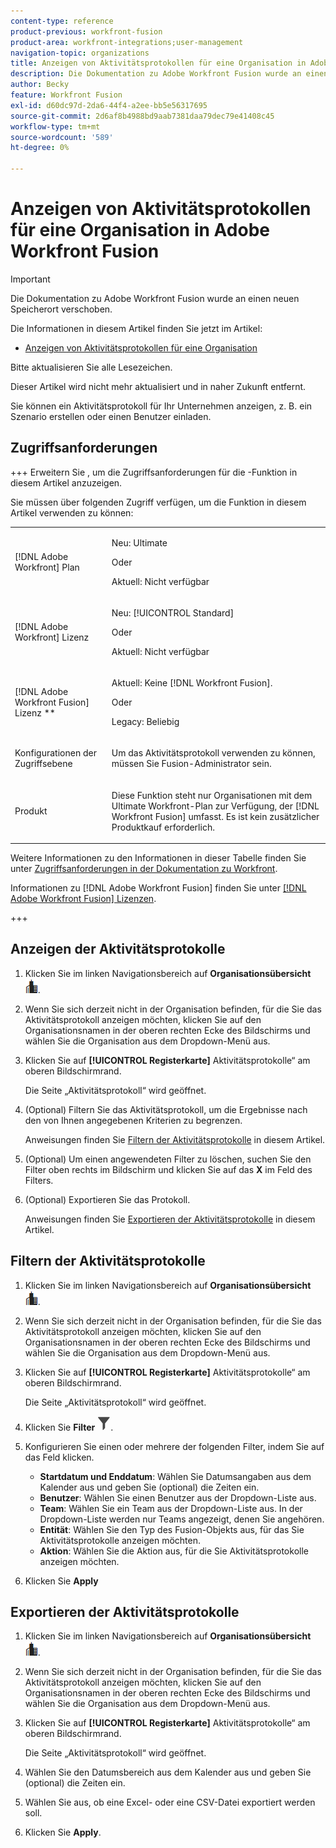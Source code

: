 ```yaml
---
content-type: reference
product-previous: workfront-fusion
product-area: workfront-integrations;user-management
navigation-topic: organizations
title: Anzeigen von Aktivitätsprotokollen für eine Organisation in Adobe Workfront Fusion
description: Die Dokumentation zu Adobe Workfront Fusion wurde an einen neuen Speicherort verschoben. Dieser Artikel ist veraltet, enthält jedoch einen Link zum neuen Artikel, der diese Funktion behandelt.
author: Becky
feature: Workfront Fusion
exl-id: d60dc97d-2da6-44f4-a2ee-bb5e56317695
source-git-commit: 2d6af8b4988bd9aab7381daa79dec79e41408c45
workflow-type: tm+mt
source-wordcount: '589'
ht-degree: 0%

---
```


# Anzeigen von Aktivitätsprotokollen für eine Organisation in Adobe Workfront Fusion

>[!IMPORTANT]
>
>Die Dokumentation zu Adobe Workfront Fusion wurde an einen neuen Speicherort verschoben.
>
>Die Informationen in diesem Artikel finden Sie jetzt im Artikel:
>
>* [Anzeigen von Aktivitätsprotokollen für eine Organisation](https://experienceleague.adobe.com/docs/workfront-fusion/using/set-up-and-manage-fusion/set-up-and-manage-orgs-and-teams/set-up-orgs-teams-and-users/view-activity-logs-for-an-org.html)
>
>Bitte aktualisieren Sie alle Lesezeichen.
>
>Dieser Artikel wird nicht mehr aktualisiert und in naher Zukunft entfernt.

<!--Move to new repo-->

Sie können ein Aktivitätsprotokoll für Ihr Unternehmen anzeigen, z. B. ein Szenario erstellen oder einen Benutzer einladen.

## Zugriffsanforderungen

+++ Erweitern Sie , um die Zugriffsanforderungen für die -Funktion in diesem Artikel anzuzeigen.

Sie müssen über folgenden Zugriff verfügen, um die Funktion in diesem Artikel verwenden zu können:

<table style="table-layout:auto">
 <col> 
 <col> 
 <tbody> 
  <tr> 
   <td role="rowheader">[!DNL Adobe Workfront] Plan</td>
   <td> <p>Neu: Ultimate</p> <p>Oder</p> <p>Aktuell: Nicht verfügbar</p></td> 
  </tr> 
  <tr data-mc-conditions=""> 
   <td role="rowheader">[!DNL Adobe Workfront] Lizenz</td> 
   <td> <p>Neu: [!UICONTROL Standard]</p><p>Oder</p><p>Aktuell: Nicht verfügbar</p> </td> 
  </tr> 
  <tr> 
   <td role="rowheader">[!DNL Adobe Workfront Fusion] Lizenz **</td> 
   <td>
   <p>Aktuell: Keine [!DNL Workfront Fusion].</p>
   <p>Oder</p>
   <p>Legacy: Beliebig </p>
   </td> 
  </tr> 
   <tr> 
   <td role="rowheader">Konfigurationen der Zugriffsebene</td> 
   <td> <p>Um das Aktivitätsprotokoll verwenden zu können, müssen Sie Fusion-Administrator sein.</p></td> 
  </tr> 
  <tr> 
   <td role="rowheader">Produkt</td> 
   <td>
   <p>Diese Funktion steht nur Organisationen mit dem Ultimate Workfront-Plan zur Verfügung, der [!DNL Workfront Fusion] umfasst. Es ist kein zusätzlicher Produktkauf erforderlich.</p>
   </td> 
  </tr>
 </tbody> 
</table>

Weitere Informationen zu den Informationen in dieser Tabelle finden Sie unter [Zugriffsanforderungen in der Dokumentation zu Workfront](/help/quicksilver/administration-and-setup/add-users/access-levels-and-object-permissions/access-level-requirements-in-documentation.md).

Informationen zu [!DNL Adobe Workfront Fusion] finden Sie unter [[!DNL Adobe Workfront Fusion] Lizenzen](../../workfront-fusion/get-started/license-automation-vs-integration.md).

+++



## Anzeigen der Aktivitätsprotokolle

1. Klicken Sie im linken Navigationsbereich auf **Organisationsübersicht** ![Organisationsübersichtssymbol](assets/org-overview-icon.png).
1. Wenn Sie sich derzeit nicht in der Organisation befinden, für die Sie das Aktivitätsprotokoll anzeigen möchten, klicken Sie auf den Organisationsnamen in der oberen rechten Ecke des Bildschirms und wählen Sie die Organisation aus dem Dropdown-Menü aus.
1. Klicken Sie auf **[!UICONTROL Registerkarte]** Aktivitätsprotokolle“ am oberen Bildschirmrand.

   Die Seite „Aktivitätsprotokoll“ wird geöffnet.
1. (Optional) Filtern Sie das Aktivitätsprotokoll, um die Ergebnisse nach den von Ihnen angegebenen Kriterien zu begrenzen.

   Anweisungen finden Sie [Filtern der Aktivitätsprotokolle](#filter-the-activity-logs) in diesem Artikel.
1. (Optional) Um einen angewendeten Filter zu löschen, suchen Sie den Filter oben rechts im Bildschirm und klicken Sie auf das **X** im Feld des Filters.
1. (Optional) Exportieren Sie das Protokoll.

   Anweisungen finden Sie [Exportieren der Aktivitätsprotokolle](#export-the-activity-logs) in diesem Artikel.


## Filtern der Aktivitätsprotokolle

1. Klicken Sie im linken Navigationsbereich auf **Organisationsübersicht** ![Organisationsübersichtssymbol](assets/org-overview-icon.png).
1. Wenn Sie sich derzeit nicht in der Organisation befinden, für die Sie das Aktivitätsprotokoll anzeigen möchten, klicken Sie auf den Organisationsnamen in der oberen rechten Ecke des Bildschirms und wählen Sie die Organisation aus dem Dropdown-Menü aus.
1. Klicken Sie auf **[!UICONTROL Registerkarte]** Aktivitätsprotokolle“ am oberen Bildschirmrand.

   Die Seite „Aktivitätsprotokoll“ wird geöffnet.
1. Klicken Sie **Filter** ![Filtersymbol](assets/filter-activity-log.png).
1. Konfigurieren Sie einen oder mehrere der folgenden Filter, indem Sie auf das Feld klicken.

   * **Startdatum und Enddatum**: Wählen Sie Datumsangaben aus dem Kalender aus und geben Sie (optional) die Zeiten ein.
   * **Benutzer**: Wählen Sie einen Benutzer aus der Dropdown-Liste aus.
   * **Team**: Wählen Sie ein Team aus der Dropdown-Liste aus. In der Dropdown-Liste werden nur Teams angezeigt, denen Sie angehören.
   * **Entität**: Wählen Sie den Typ des Fusion-Objekts aus, für das Sie Aktivitätsprotokolle anzeigen möchten.
   * **Aktion**: Wählen Sie die Aktion aus, für die Sie Aktivitätsprotokolle anzeigen möchten.

1. Klicken Sie **Apply**

## Exportieren der Aktivitätsprotokolle

1. Klicken Sie im linken Navigationsbereich auf **Organisationsübersicht** ![Organisationsübersichtssymbol](assets/org-overview-icon.png).
1. Wenn Sie sich derzeit nicht in der Organisation befinden, für die Sie das Aktivitätsprotokoll anzeigen möchten, klicken Sie auf den Organisationsnamen in der oberen rechten Ecke des Bildschirms und wählen Sie die Organisation aus dem Dropdown-Menü aus.
1. Klicken Sie auf **[!UICONTROL Registerkarte]** Aktivitätsprotokolle“ am oberen Bildschirmrand.

   Die Seite „Aktivitätsprotokoll“ wird geöffnet.
1. Wählen Sie den Datumsbereich aus dem Kalender aus und geben Sie (optional) die Zeiten ein.
1. Wählen Sie aus, ob eine Excel- oder eine CSV-Datei exportiert werden soll.
1. Klicken Sie **Apply**.

